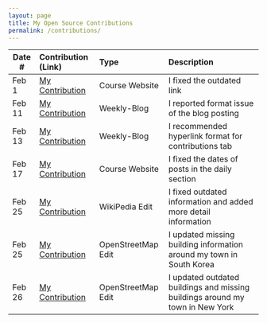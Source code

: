 ```yaml
---
layout: page
title: My Open Source Contributions
permalink: /contributions/
---
```


<!--
Type of the contribution should be "Wikipedia edit", "OpenStreet Map feature", "Documentation", "Course website", "Blog",
"Browser Add-on", etc.

The description should include a brief summary of what you did.

The link should bring us to a public page that shows your contribution.

Replace the first row with your own contribution.

-->

| Date # | Contribution (Link)                                                                                                | Type               | Description                                                                   |
| ------ | :----------------------------------------------------------------------------------------------------------------- | :----------------- | :---------------------------------------------------------------------------- |
| Feb 1  | [My Contribution](https://github.com/joannakl/ossd/pull/39)                                                        | Course Website     | I fixed the outdated link                                                     |
| Feb 11 | [My Contribution](https://github.com/ossd-s23/rufaida99-k-weekly/issues/1#issue-1581039771)                        | Weekly-Blog        | I reported format issue of the blog posting                                   |
| Feb 13 | [My Contribution](https://github.com/ossd-s23/jiawei-zhang-a-weekly/issues/1#issue-1571334324)                     | Weekly-Blog        | I recommended hyperlink format for contributions tab                          |
| Feb 17 | [My Contribution](https://github.com/joannakl/ossd/pull/55#issue-1594209493)                                       | Course Website     | I fixed the dates of posts in the daily section                               |
| Feb 25 | [My Contribution](https://en.wikipedia.org/w/index.php?title=Seoul_National_University&diff=prev&oldid=1141649625) | WikiPedia Edit     | I fixed outdated information and added more detail information                |
| Feb 25 | [My Contribution](https://www.openstreetmap.org/changeset/133029116)                                               | OpenStreetMap Edit | I updated missing building information around my town in South Korea          |
| Feb 26 | [My Contribution](https://www.openstreetmap.org/changeset/133029392)                                               | OpenStreetMap Edit | I updated outdated buildings and missing buildings around my town in New York |

